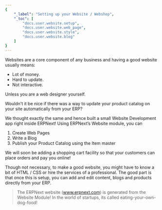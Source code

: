```yaml
---
{
	"_label": "Setting up your Website / Webshop",
	"_toc": [
		"docs.user.website.setup",
		"docs.user.website.web_page",
		"docs.user.website.style",
		"docs.user.website.blog"
	]
}
---
```

Websites are a core component of any business and having a good website usually means:

- Lot of money.
- Hard to update.
- Not interactive.

Unless you are a web designer yourself. 

Wouldn't it be nice if there was a way to update your product catalog on your site automatically from your ERP? 

We thought exactly the same and hence built a small Website Development app right inside ERPNext! Using ERPNext’s Website module, you can

1. Create Web Pages
1. Write a Blog
1. Publish your Product Catalog using the Item master

We will soon be adding a shopping cart facility so that your customers can place orders and pay you online!

Though not necessary, to make a good website, you might have to know a bit of HTML / CSS or hire the services of a professional. The good part is that once this is setup, you can add and edit content, blogs and products directly from your ERP.

> The ERPNext website (www.erpnext.com) is generated from the Website Module! In the world of startups, its called eating-your-own-dog-food!